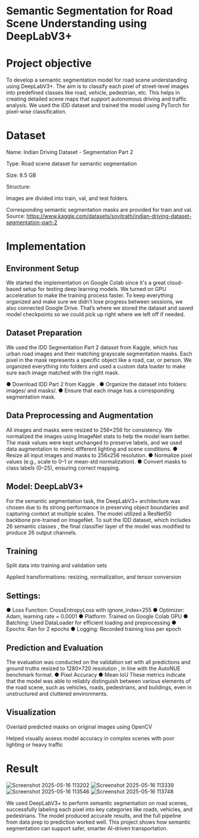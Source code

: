 # Semantic Segmentation for Road Scene Understanding using DeepLabV3+
# Project objective
To develop a semantic segmentation model for road scene understanding using DeepLabV3+.
The aim is to classify each pixel of street-level images into predefined classes like road, vehicle, pedestrian, etc.
This helps in creating detailed scene maps that support autonomous driving and traffic analysis.
We used the IDD dataset and trained the model using PyTorch for pixel-wise classification.

# Dataset
Name: Indian Driving Dataset - Segmentation Part 2

Type: Road scene dataset for semantic segmentation

Size: 8.5 GB 

Structure:

Images are divided into train, val, and test folders.

Corresponding semantic segmentation masks are provided for train and val.
Source: https://www.kaggle.com/datasets/sovitrath/indian-driving-dataset-segmentation-part-2

# Implementation
## Environment Setup 

We  started  the  implementation  on  Google  Colab  since  it's  a  great  cloud-based 
setup  for  testing  deep  learning  models.  We  turned  on  GPU  acceleration  to 
make  the  training  process  faster.  To  keep  everything  organized  and  make  sure 
we  didn’t  lose  progress  between  sessions,  we  also  connected  Google  Drive. 
That’s  where  we  stored  the  dataset  and  saved  model  checkpoints  so  we  could 
pick up right where we left off if needed. 

## Dataset Preparation

We  used  the  IDD  Segmentation  Part  2  dataset  from  Kaggle,  which  has  urban 
road  images  and  their  matching  grayscale  segmentation  masks.  Each  pixel  in 
the  mask  represents  a  specific  object  like  a  road,  car,  or  person.  We  organized 
everything  into  folders  and  used  a  custom  data  loader  to  make  sure  each 
image matched with the right mask. 

●  Download  IDD Part 2  from  Kaggle  . 
●  Organize the dataset into folders: images/ and masks/. 
●  Ensure that each image has a corresponding segmentation mask. 

## Data Preprocessing and Augmentation

All  images  and  masks  were  resized  to  256×256  for  consistency.  We 
normalized  the  images  using  ImageNet  stats  to  help  the  model  learn  better. 
The  mask  values  were  kept  unchanged  to  preserve  labels,  and  we  used  data 
augmentation to mimic different lighting and scene conditions. 
●  Resize all input images and masks to  256x256  resolution. 
●  Normalize pixel values (e.g., scale to 0–1 or mean-std normalization). 
●  Convert masks to  class labels  (0–25), ensuring correct mapping.


## Model: DeepLabV3+

For  the  semantic  segmentation  task,  the  DeepLabV3+  architecture  was 
chosen  due  to  its  strong  performance  in  preserving  object  boundaries  and 
capturing  context  at  multiple  scales.  The  model  utilized  a  ResNet50 
backbone  pre-trained  on  ImageNet.  To  suit  the  IDD  dataset,  which  includes 
26  semantic  classes  ,  the  final  classifier  layer  of  the  model  was  modified  to 
produce 26 output channels. 


## Training

Split data into training and validation sets


Applied transformations: resizing, normalization, and tensor conversion


## Settings:

●  Loss Function: CrossEntropyLoss with ignore_index=255 
●  Optimizer: Adam, learning rate = 0.0001 
●  Platform: Trained on Google Colab GPU 
●  Batching: Used DataLoader for efficient loading and preprocessing 
●  Epochs: Ran for 2 epochs 
●  Logging: Recorded training loss per epoch 


## Prediction and Evaluation

The  evaluation  was  conducted  on  the  validation  set  with  all  predictions  and 
ground  truths  resized  to  1280×720  resolution  ,  in  line  with  the  AutoNUE 
benchmark format. 
●  Pixel Accuracy 
●  Mean IoU 
These  metrics  indicate  that  the  model  was  able  to  reliably  distinguish 
between  various  elements  of  the  road  scene,  such  as  vehicles,  roads, 
pedestrians, and buildings, even in unstructured and cluttered environments.


## Visualization

Overlaid predicted masks on original images using OpenCV


Helped visually assess model accuracy in complex scenes with poor lighting or heavy traffic

# Result

![Screenshot 2025-05-16 113202](https://github.com/user-attachments/assets/75724c8e-bd3d-4969-9967-eebd4ecaa6e5)
![Screenshot 2025-05-16 113339](https://github.com/user-attachments/assets/38711819-6bf2-426a-8351-2746af70ff3f)
![Screenshot 2025-05-16 113546](https://github.com/user-attachments/assets/1eff0f1b-463c-4805-8b4b-4a4b1476fd35)
![Screenshot 2025-05-16 113748](https://github.com/user-attachments/assets/78ad9b9c-4cd7-49ee-a852-cec6572b7b16)


We used DeepLabV3+ to perform semantic segmentation on road scenes, successfully labeling each pixel into key categories like roads, vehicles, and pedestrians. The model produced accurate results, and the full pipeline from data prep to prediction worked well. This project shows how semantic segmentation can support safer, smarter AI-driven transportation.











